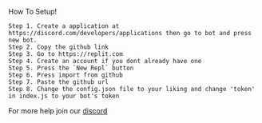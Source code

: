 How To Setup!
```
Step 1. Create a application at https://discord.com/developers/applications then go to bot and press new bot.
Step 2. Copy the github link
Step 3. Go to https://replit.com
Step 4. Create an account if you dont already have one
Step 5. Press the `New Repl` button
Step 6. Press import from github
Step 7. Paste the github url
Step 8. Change the config.json file to your liking and change 'token' in index.js to your bot's token
```
For more help join our [discord](https://discord.gg/VJ7FfJZMjg)
